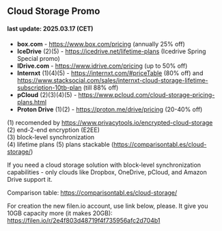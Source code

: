 ## Cloud Storage Promo 
#### last update: 2025.03.17 (CET)

- **box.com** - https://www.box.com/pricing (annually 25% off)
- **IceDrive** (2)(5) - https://icedrive.net/lifetime-plans (Icedrive Spring Special promo)
- **IDrive.com** - https://www.idrive.com/pricing (up to 50% off)
- **Internxt** (1)(4)(5) - https://internxt.com/#priceTable (80% off) and https://www.stacksocial.com/sales/internxt-cloud-storage-lifetime-subscription-10tb-plan (till 88% off)
- **pCloud** (2)(3)(4)(5) - https://www.pcloud.com/cloud-storage-pricing-plans.html
- **Proton Drive** (1)(2) - https://proton.me/drive/pricing (20-40% off)

(1) recomended by https://www.privacytools.io/encrypted-cloud-storage  
(2) end-2-end encryption (E2EE)  
(3) block-level synchronization  
(4) lifetime plans
(5) plans stackable (https://comparisontabl.es/cloud-storage/)

If you need a cloud storage solution with block-level synchronization capabilities - only clouds like Dropbox, OneDrive, pCloud, and Amazon Drive support it. 

Comparison table: https://comparisontabl.es/cloud-storage/

For creation the new filen.io account, use link below, please. It give you 10GB capacity more (it makes 20GB):  
https://filen.io/r/2e4f803d48719f4f735956afc2d704b1

